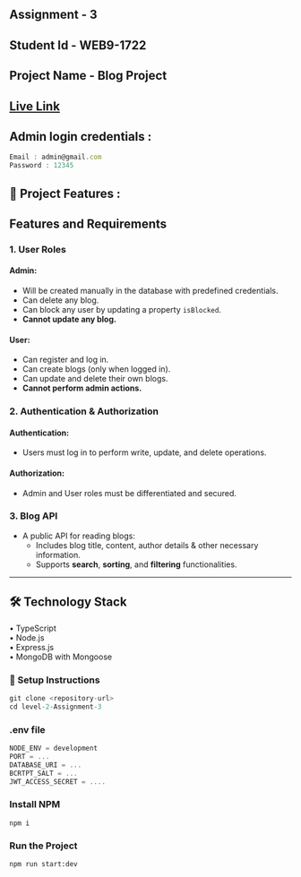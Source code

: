 ## Assignment - 3

## Student Id - WEB9-1722

## Project Name - Blog Project

## [Live Link](https://assignment-3-level-2.vercel.app/)

## Admin login credentials :

```js
Email : admin@gmail.com
Password : 12345
```

## 🚀 Project Features :

## Features and Requirements

### 1\. User Roles

#### Admin:

-   Will be created manually in the database with predefined credentials.
-   Can delete any blog.
-   Can block any user by updating a property `isBlocked`.
-   **Cannot update any blog.**

#### User:

-   Can register and log in.
-   Can create blogs (only when logged in).
-   Can update and delete their own blogs.
-   **Cannot perform admin actions.**

### 2\. Authentication & Authorization

#### Authentication:

-   Users must log in to perform write, update, and delete operations.

#### Authorization:

-   Admin and User roles must be differentiated and secured.

### 3\. Blog API

-   A public API for reading blogs:
    -   Includes blog title, content, author details & other necessary information.
    -   Supports **search**, **sorting**, and **filtering** functionalities.

---

## 🛠️ Technology Stack

• TypeScript</br>
• Node.js</br>
• Express.js</br>
• MongoDB with Mongoose</br>

### 🧰 Setup Instructions

```js
git clone <repository-url>
cd level-2-Assignment-3
```

### .env file

```js
NODE_ENV = development
PORT = ...
DATABASE_URI = ...
BCRTPT_SALT = ...
JWT_ACCESS_SECRET = ....
```

### Install NPM

```shell
npm i
```

### Run the Project

```shell
npm run start:dev
```
